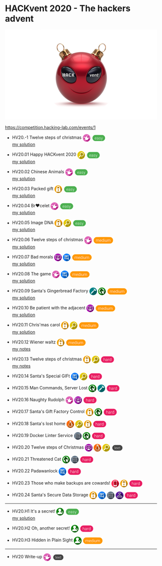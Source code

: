 # HACKvent 2020 - The hackers advent

![Logo](Logo.png)

https://competition.hacking-lab.com/events/1

- HV20.-1 Twelve steps of christmas
  <img src="_resources/19_fun.png" style="height:1.8em;vertical-align:middle;">
  <img src="_resources/easy.png" style="height:1.8em;vertical-align:middle;">  
  [my solution](-1/)

- HV20.01 Happy HACKvent 2020
  <img src="_resources/05_forensic.png" style="height:1.8em;vertical-align:middle;">
  <img src="_resources/easy.png" style="height:1.8em;vertical-align:middle;">  
  [my solution](01/)

- HV20.02 Chinese Animals
  <img src="_resources/19_fun.png" style="height:1.8em;vertical-align:middle;">
  <img src="_resources/easy.png" style="height:1.8em;vertical-align:middle;">  
  [my solution](02/)

- HV20.03 Packed gift
  <img src="_resources/03_crypto.png" style="height:1.8em;vertical-align:middle;">
  <img src="_resources/easy.png" style="height:1.8em;vertical-align:middle;">  
  [my solution](03/)

- HV20.04 Br❤️celet
  <img src="_resources/19_fun.png" style="height:1.8em;vertical-align:middle;">
  <img src="_resources/easy.png" style="height:1.8em;vertical-align:middle;">  
  [my solution](04/)

- HV20.05 Image DNA
  <img src="_resources/03_crypto.png" style="height:1.8em;vertical-align:middle;">
  <img src="_resources/05_forensic.png" style="height:1.8em;vertical-align:middle;">
  <img src="_resources/easy.png" style="height:1.8em;vertical-align:middle;">  
  [my solution](05/)

- HV20.06 Twelve steps of christmas
  <img src="_resources/19_fun.png" style="height:1.8em;vertical-align:middle;">
  <img src="_resources/medium.png" style="height:1.8em;vertical-align:middle;">  
  [my solution](06/)

- HV20.07 Bad morals
  <img src="_resources/10_programming.png" style="height:1.8em;vertical-align:middle;">
  <img src="_resources/04_reverse_engineering.png" style="height:1.8em;vertical-align:middle;">
  <img src="_resources/medium.png" style="height:1.8em;vertical-align:middle;">  
  [my solution](07/)

- HV20.08 The game
  <img src="_resources/19_fun.png" style="height:1.8em;vertical-align:middle;">
  <img src="_resources/04_reverse_engineering.png" style="height:1.8em;vertical-align:middle;">
  <img src="_resources/medium.png" style="height:1.8em;vertical-align:middle;">  
  [my solution](08/)

- HV20.09 Santa's Gingerbread Factory
  <img src="_resources/06_penetration_testing.png" style="height:1.8em;vertical-align:middle;">
  <img src="_resources/01_web_security.png" style="height:1.8em;vertical-align:middle;">
  <img src="_resources/medium.png" style="height:1.8em;vertical-align:middle;">  
  [my solution](09/)

- HV20.10 Be patient with the adjacent
  <img src="_resources/10_programming.png" style="height:1.8em;vertical-align:middle;">
  <img src="_resources/medium.png" style="height:1.8em;vertical-align:middle;">  
  [my solution](10/)

- HV20.11 Chris'mas carol
  <img src="_resources/03_crypto.png" style="height:1.8em;vertical-align:middle;">
  <img src="_resources/05_forensic.png" style="height:1.8em;vertical-align:middle;">
  <img src="_resources/medium.png" style="height:1.8em;vertical-align:middle;">  
  [my solution](11/)

- HV20.12 Wiener waltz
  <img src="_resources/03_crypto.png" style="height:1.8em;vertical-align:middle;">
  <img src="_resources/medium.png" style="height:1.8em;vertical-align:middle;">  
  [my notes](12/)

- HV20.13 Twelve steps of christmas
  <img src="_resources/03_crypto.png" style="height:1.8em;vertical-align:middle;">
  <img src="_resources/05_forensic.png" style="height:1.8em;vertical-align:middle;">
  <img src="_resources/hard.png" style="height:1.8em;vertical-align:middle;">  
  [my notes](13/)


- HV20.14 Santa's Special GIFt
  <img src="_resources/04_reverse_engineering.png" style="height:1.8em;vertical-align:middle;">
  <img src="_resources/05_forensic.png" style="height:1.8em;vertical-align:middle;">
  <img src="_resources/hard.png" style="height:1.8em;vertical-align:middle;">  

- HV20.15 Man Commands, Server Lost
  <img src="_resources/01_web_security.png" style="height:1.8em;vertical-align:middle;">
  <img src="_resources/06_penetration_testing.png" style="height:1.8em;vertical-align:middle;">
  <img src="_resources/hard.png" style="height:1.8em;vertical-align:middle;">  

- HV20.16 Naughty Rudolph
  <img src="_resources/19_fun.png" style="height:1.8em;vertical-align:middle;">
  <img src="_resources/10_programming.png" style="height:1.8em;vertical-align:middle;">
  <img src="_resources/hard.png" style="height:1.8em;vertical-align:middle;">  

- HV20.17 Santa's Gift Factory Control
  <img src="_resources/03_crypto.png" style="height:1.8em;vertical-align:middle;">
  <img src="_resources/01_web_security.png" style="height:1.8em;vertical-align:middle;">
  <img src="_resources/hard.png" style="height:1.8em;vertical-align:middle;">  

- HV20.18 Santa's lost home
  <img src="_resources/11_linux.png" style="height:1.8em;vertical-align:middle;">
  <img src="_resources/05_forensic.png" style="height:1.8em;vertical-align:middle;">
  <img src="_resources/03_crypto.png" style="height:1.8em;vertical-align:middle;">
  <img src="_resources/hard.png" style="height:1.8em;vertical-align:middle;">  

- HV20.19 Docker Linter Service
  <img src="_resources/02_exploitation.png" style="height:1.8em;vertical-align:middle;">
  <img src="_resources/01_web_security.png" style="height:1.8em;vertical-align:middle;">
  <img src="_resources/hard.png" style="height:1.8em;vertical-align:middle;">  

- HV20.20 Twelve steps of Christmas
  <img src="_resources/10_programming.png" style="height:1.8em;vertical-align:middle;">
  <img src="_resources/11_linux.png" style="height:1.8em;vertical-align:middle;">
  <img src="_resources/05_forensic.png" style="height:1.8em;vertical-align:middle;">
  <img src="_resources/leet.png" style="height:1.8em;vertical-align:middle;">  

- HV20.21 Threatened Cat
  <img src="_resources/01_web_security.png" style="height:1.8em;vertical-align:middle;">
  <img src="_resources/02_exploitation.png" style="height:1.8em;vertical-align:middle;">
  <img src="_resources/hard.png" style="height:1.8em;vertical-align:middle;">  

- HV20.22 Padawanlock
  <img src="_resources/04_reverse_engineering.png" style="height:1.8em;vertical-align:middle;">
  <img src="_resources/hard.png" style="height:1.8em;vertical-align:middle;">  

- HV20.23 Those who make backups are cowards!
  <img src="_resources/15_ios.png" style="height:1.8em;vertical-align:middle;">
  <img src="_resources/03_crypto.png" style="height:1.8em;vertical-align:middle;">
  <img src="_resources/hard.png" style="height:1.8em;vertical-align:middle;">  

- HV20.24 Santa's Secure Data Storage
  <img src="_resources/03_crypto.png" style="height:1.8em;vertical-align:middle;">
  <img src="_resources/04_reverse_engineering.png" style="height:1.8em;vertical-align:middle;">
  <img src="_resources/02_exploitation.png" style="height:1.8em;vertical-align:middle;">
  <img src="_resources/07_network_security.png" style="height:1.8em;vertical-align:middle;">
  <img src="_resources/hard.png" style="height:1.8em;vertical-align:middle;">  

---

- HV20.H1 It's a secret!
  <img src="_resources/21_open_source_intelligence.png" style="height:1.8em;vertical-align:middle;">
  <img src="_resources/easy.png" style="height:1.8em;vertical-align:middle;">  
  [my solution](H1/)

- HV20.H2 Oh, another secret!
  <img src="_resources/21_open_source_intelligence.png" style="height:1.8em;vertical-align:middle;">
  <img src="_resources/hard.png" style="height:1.8em;vertical-align:middle;">  

- HV20.H3 Hidden in Plain Sight
  <img src="_resources/21_open_source_intelligence.png" style="height:1.8em;vertical-align:middle;">
  <img src="_resources/medium.png" style="height:1.8em;vertical-align:middle;">  

---

- HV20 Write-up
  <img src="_resources/19_fun.png" style="height:1.8em;vertical-align:middle;">
  <img src="_resources/leet.png" style="height:1.8em;vertical-align:middle;">  

